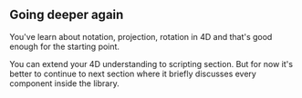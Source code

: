 
## Going deeper again

You've learn about notation, projection, rotation in 4D and that's good enough for the starting point.

You can extend your 4D understanding to scripting section. But for now it's better to continue to next section where it briefly discusses every component inside the library.
